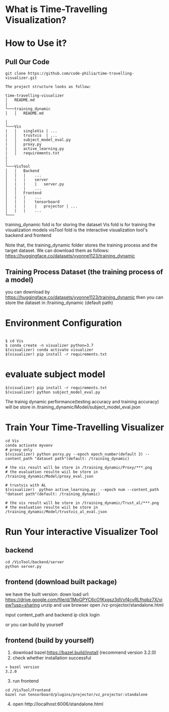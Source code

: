 # What is Time-Travelling Visualization?

# How to Use it?

## Pull Our Code
```
git clone https://github.com/code-philia/time-travelling-visualizer.git

```

```
The project structure looks as follow:

time-travelling-visualizer
│   README.md
|
└───training_dynamic
│   │   README.md
    
│   
└───Vis
|   │   singleVis | ...
|   │   trustvis  | ...
|   │   subject_model_eval.py
|   │   proxy.py
|   │   active_learning.py
|   │   requirements.txt
|   
│   
└───VisTool
│   │   Backend
│   |   |    ...
│   |   |    server
│   |   |    |   server.py
│   |   |    ...
│   │   Frontend
│   |   |    ...
│   |   |    tensorboard
│   |   |    |   projector | ...
│   |   |    ...
└───
```

training_dynamic fold is for storing the dataset
Vis fold is for training the visualization models
visTool fold is the interactive visualization tool's backend and frontend



Note that, the training_dynamic folder stores the training process and the target dataset. 
We can download them as follows: https://huggingface.co/datasets/yvonne1123/training_dynamic


## Training Process Dataset (the training process of a model)

you can download by https://huggingface.co/datasets/yvonne1123/training_dynamic
then you can store the dataset in /training_dynamic (default path)


# Environment Configuration
```

$ cd Vis
$ conda create -n visualizer python=3.7
$(visualizer) conda activate visualizer
$(visualizer) pip install -r requirements.txt

```

# evaluate subject model
```
$(visualizer) pip install -r requirements.txt
$(visualizer) python subject_model_eval.py
```
The trainig dynamic performance(testing accuracy and training accuracy) will be store in /training_dynamic/Model/subject_model_eval.json

# Train Your Time-Travelling Visualizer
```
cd Vis
conda activate myvenv
# proxy only
$(visualizer) python porxy.py --epoch epoch_number(default 3) --content_path "dataset path"(default: /training_dynamic)

# the vis result will be store in /training_dynamic/Proxy/***.png
# the evaluation resulte wiil be store in /training_dynamic/Model/proxy_eval.json

# trustvis with AL
$(visualizer)  python active_learning.py  --epoch num --content_path "dataset path"(default: /training_dynamic)

# the vis result will be store in /training_dynamic/Trust_al/***.png
# the evaluation resulte wiil be store in /training_dynamic/Model/trustvis_al_eval.json

```

# Run Your interactive Visualizer Tool
## backend
```
cd /VisTool/backend/server
python server.py
```

## frontend (download built package)
we have the built version: down load url: https://drive.google.com/file/d/1MoGPYC6cO1Kxgsz3dVxf4cvRLfhqbz7X/view?usp=sharing 
unzip and use browser open /vz-projector/standalone.html

input content_path and backend ip
click login 

or you can build by yourself
## frontend (build by yourself)

1. download bazel:https://bazel.build/install  (recommend version 3.2.0)
2. check whether installation successful
```
> bazel version
3.2.0
```
3. run frontend
```
cd /VisTool/Frontend
bazel run tensorboard/plugins/projector/vz_projector:standalone

```
4. open http://localhost:6006/standalone.html

